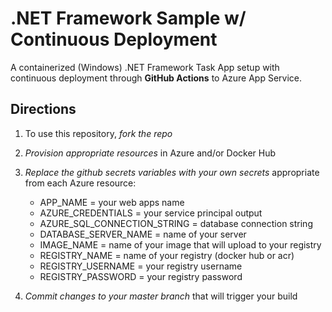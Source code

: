 # .NET Framework Sample w/ Continuous Deployment
A containerized (Windows) .NET Framework Task App setup with continuous deployment through **GitHub Actions** to Azure App Service.

## Directions
1. To use this repository, *fork the repo* 
2. *Provision appropriate resources* in Azure and/or Docker Hub
3. *Replace the github secrets variables with your own secrets* appropriate from each Azure resource:<br/>

      - APP_NAME = your web apps name
      - AZURE_CREDENTIALS = your service principal output
      - AZURE_SQL_CONNECTION_STRING = database connection string
      - DATABASE_SERVER_NAME = name of your server
      - IMAGE_NAME = name of your image that will upload to your registry
      - REGISTRY_NAME = name of your registry (docker hub or acr)
      - REGISTRY_USERNAME = your registry username
      - REGISTRY_PASSWORD = your registry password
  
3. *Commit changes to your master branch* that will trigger your build
